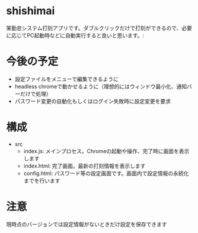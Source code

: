 # shishimai

某勤怠システム打刻アプリです。ダブルクリックだけで打刻ができるので、必要に応じてPC起動時などに自動実行すると良いと思います。:

# 今後の予定

- 設定ファイルをメニューで編集できるように
- headless chromeで動かせるように（理想的にはウィンドウ最小化、通知バーだけで処理）
- パスワード変更の自動化もしくはログイン失敗時に設定変更を要求

# 構成

- src
  - index.js: メインプロセス。Chromeの起動や操作、完了時に画面を表示します
  - index.html: 完了画面。最新の打刻情報を表示します
  - config.html: パスワード等の設定画面です。画面内で設定情報の永続化までを行います

# 注意

現時点のバージョンでは設定情報がないときだけ設定を保存できます

